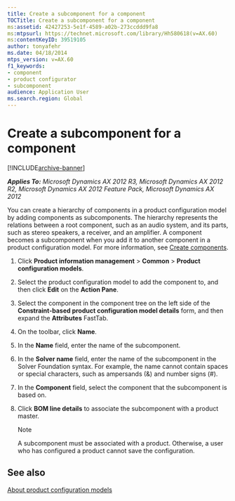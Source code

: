 ```yaml
---
title: Create a subcomponent for a component
TOCTitle: Create a subcomponent for a component
ms:assetid: 42427253-5e1f-4589-a02b-273ccddd9fa8
ms:mtpsurl: https://technet.microsoft.com/library/Hh580618(v=AX.60)
ms:contentKeyID: 39519105
author: tonyafehr
ms.date: 04/18/2014
mtps_version: v=AX.60
f1_keywords:
- component
- product configurator
- subcomponent
audience: Application User
ms.search.region: Global
---
```


# Create a subcomponent for a component 


[!INCLUDE[archive-banner](includes/archive-banner.md)]


_**Applies To:** Microsoft Dynamics AX 2012 R3, Microsoft Dynamics AX 2012 R2, Microsoft Dynamics AX 2012 Feature Pack, Microsoft Dynamics AX 2012_

You can create a hierarchy of components in a product configuration model by adding components as subcomponents. The hierarchy represents the relations between a root component, such as an audio system, and its parts, such as stereo speakers, a receiver, and an amplifier. A component becomes a subcomponent when you add it to another component in a product configuration model. For more information, see [Create components](create-components.md).

1.  Click **Product information management** \> **Common** \> **Product configuration models**.

2.  Select the product configuration model to add the component to, and then click **Edit** on the **Action Pane**.

3.  Select the component in the component tree on the left side of the **Constraint-based product configuration model details** form, and then expand the **Attributes** FastTab.

4.  On the toolbar, click **Name**.

5.  In the **Name** field, enter the name of the subcomponent.

6.  In the **Solver name** field, enter the name of the subcomponent in the Solver Foundation syntax. For example, the name cannot contain spaces or special characters, such as ampersands (&) and number signs (\#).

7.  In the **Component** field, select the component that the subcomponent is based on.

8.  Click **BOM line details** to associate the subcomponent with a product master.
    

    > [!NOTE]
    > <P>A subcomponent must be associated with a product. Otherwise, a user who has configured a product cannot save the configuration.</P>



## See also

[About product configuration models](about-product-configuration-models.md)

  


